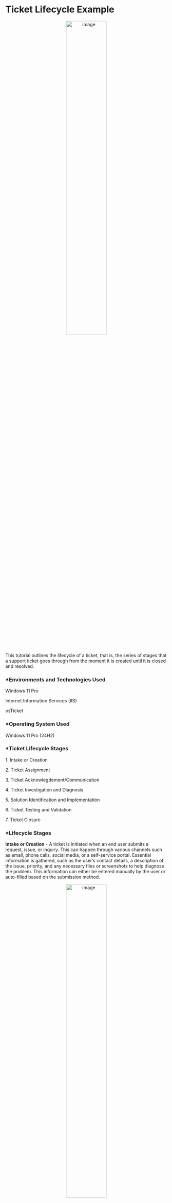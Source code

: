 <h1>Ticket Lifecycle Example</h1>
<p align="center"><img src="https://i.imgur.com/RPZ9Gws.png" height="50%" width="50%" alt="image"/>
<br>
<p> This tutorial outlines the lifecycle of a ticket, that is, the series of stages that a support ticket goes through from the moment it is created until it is closed and resolved.</p>

<h3>*Environments and Technologies Used</h3>
<p>Windows 11 Pro</p>
<p>Internet Information Services (IIS)</p>
<p>osTicket</p>

<h3>*Operating System Used</h3>
<p>Windows 11 Pro (24H2)</p>

<h3>*Ticket Lifecycle Stages</h3>
<p>1. Intake or Creation</p>
<p>2. Ticket Assignment</p>
<p>3. Ticket Acknowlegdement/Communication</p>
<p>4. Ticket Investigation and Diagnosis</p>
<P>5. Solution Identification and Implementation</P>
<p>6. Ticket Testing and Validation</p>
<p>7. Ticket Closure</p>


<h3>*Lifecycle Stages</h3>
<p><b>Intake or Creation</b> - A ticket is initiated when an end user submits a request, issue, or inquiry. This can happen through various channels such as email, phone calls, social media, or a self-service portal. Essential information is gathered, such as the user’s contact details, a description of the issue, priority, and any necessary files or screenshots to help diagnose the problem. This information can either be entered manually by the user or auto-filled based on the submission method.</p>
<p align="center"><img src="https://i.imgur.com/j7DMLge.png" height="50%" width="50%" alt="image"/>

<p><b>Ticket Assignment</b> - The ticket is categorized based on the severity and also prioritized based on the urgency and the impact of the issue(e.g. emergency, high, normal, low).  After this is done, the ticket now is assigned to the appropriate support team or agent based on their expertise, the category of the ticket, or availability. 
<p align="center"><img src="https://i.imgur.com/ow1lzJ2.png" height="50%" width="50%" alt="image"/>
<p align="center"><img src="https://i.imgur.com/JfCbKIB.png" height="50%" width="50%" alt="image"/>
<p align="center"><img src="https://i.imgur.com/6VImid9.png" height="50%" width="50%" alt="image"/>

<p><b>Ticket Acknowledgment/Communication</b> - A confirmation message is sent to the user to acknowledge that their ticket has been received, with a unique ticket ID. More enquiries can also be made to get to know more about the issue the user is having.</p>
<p align="center"><img src="https://i.imgur.com/qDEScnf.png" height="50%" width="50%" alt="image"/>

<p><b>Ticket Investigation and Diagnosis</b> - The assigned support agent begins analyzing the ticket to identify the root cause of the problem. This may involve checking system logs, reviewing user input, or performing diagnostic tests.  If necessary, the agent may request more information from the user to better understand the problem.</p>

<p><b>Solution Identification and Implementation</b> - Once the issue is diagnosed, the agent identifies an appropriate solution, which may involve applying a patch, updating software, reconfiguring settings, or guiding the user through troubleshooting steps.</p>

<p><b>Ticket Testing and Validation</b> - After implementing the solution, the agent may ask the user to confirm whether the issue has been resolved or perform additional checks to ensure the issue no longer persists.</p>

<p><b>Ticket Closure</b> - When the user confirms that the issue has been resolved and is satisfied, the ticket may now be closed. A final resolution summary is added to the ticket for future reference. This includes the solution provided, steps taken, and any important notes about the issue.</p>
<p align="center"><img src="https://i.imgur.com/9gBRbd2.png" height="50%" width="50%" alt="image"/>
<p align="center"><img src="https://i.imgur.com/5PA5UCZ.jpeg" height="50%" width="50%" alt="image"/>



